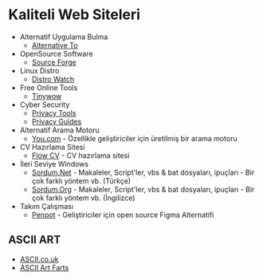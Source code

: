# Kaliteli Web Siteleri
- Alternatif Uygulama Bulma
  * [Alternative To](https://alternativeto.net/) 
- OpenSource Software
  * [Source Forge](https://sourceforge.net/)
- Linux Distro
  * [Distro Watch](https://distrowatch.com/)
- Free Online Tools
  * [Tinywow](https://tinywow.com/) 
- Cyber Security
  * [Privacy Tools](https://www.privacytools.io/)
  * [Privacy Guides](https://www.privacyguides.org/)
- Alternatif Arama Motoru
  * [You.com](https://you.com) - Özellikle geliştiriciler için üretilmiş bir arama motoru
- CV Hazırlama Sitesi
  * [Flow CV](https://flowcv.com/) - CV hazırlama sitesi
- İleri Seviye Windows
  * [Sordum.Net](https://www.sordum.net/) - Makaleler, Script'ler, vbs & bat dosyaları, ipuçları - Bir çok farklı yöntem vb. (Türkçe)
  * [Sordum.Org](https://www.sordum.org/) - Makaleler, Script'ler, vbs & bat dosyaları, ipuçları - Bir çok farklı yöntem vb. (İngilizce)
- Takım Çalışması
  * [Penpot](https://penpot.app/) - Geliştiriciler için open source Figma Alternatifi 

## ASCII ART
- [ASCII.co.uk](https://ascii.co.uk/)
- [ASCII Art Farts](http://www.asciiartfarts.com/)
